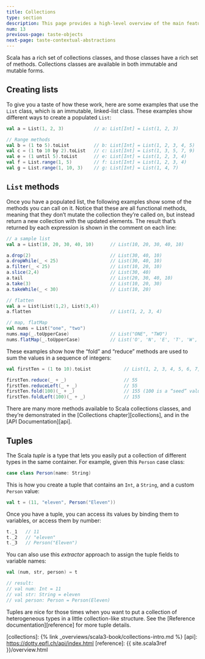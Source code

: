 ```yaml
---
title: Collections
type: section
description: This page provides a high-level overview of the main features of the Scala 3 programming language.
num: 13
previous-page: taste-objects
next-page: taste-contextual-abstractions
---
```




Scala has a rich set of collections classes, and those classes have a rich set of methods.
Collections classes are available in both immutable and mutable forms.



## Creating lists

To give you a taste of how these work, here are some examples that use the `List` class, which is an immutable, linked-list class.
These examples show different ways to create a populated `List`:

```scala
val a = List(1, 2, 3)           // a: List[Int] = List(1, 2, 3)

// Range methods
val b = (1 to 5).toList         // b: List[Int] = List(1, 2, 3, 4, 5)
val c = (1 to 10 by 2).toList   // c: List[Int] = List(1, 3, 5, 7, 9)
val e = (1 until 5).toList      // e: List[Int] = List(1, 2, 3, 4)
val f = List.range(1, 5)        // f: List[Int] = List(1, 2, 3, 4)
val g = List.range(1, 10, 3)    // g: List[Int] = List(1, 4, 7)
```



## `List` methods

Once you have a populated list, the following examples show some of the methods you can call on it.
Notice that these are all functional methods, meaning that they don’t mutate the collection they’re called on, but instead return a new collection with the updated elements.
The result that’s returned by each expression is shown in the comment on each line:

```scala
// a sample list
val a = List(10, 20, 30, 40, 10)      // List(10, 20, 30, 40, 10)

a.drop(2)                             // List(30, 40, 10)
a.dropWhile(_ < 25)                   // List(30, 40, 10)
a.filter(_ < 25)                      // List(10, 20, 10)
a.slice(2,4)                          // List(30, 40)
a.tail                                // List(20, 30, 40, 10)
a.take(3)                             // List(10, 20, 30)
a.takeWhile(_ < 30)                   // List(10, 20)

// flatten
val a = List(List(1,2), List(3,4))
a.flatten                             // List(1, 2, 3, 4)

// map, flatMap
val nums = List("one", "two")
nums.map(_.toUpperCase)               // List("ONE", "TWO")
nums.flatMap(_.toUpperCase)           // List('O', 'N', 'E', 'T', 'W', 'O')
```

These examples show how the “fold” and “reduce” methods are used to sum the values in a sequence of integers:

```scala
val firstTen = (1 to 10).toList            // List(1, 2, 3, 4, 5, 6, 7, 8, 9, 10)

firstTen.reduce(_ + _)                     // 55
firstTen.reduceLeft(_ + _)                 // 55
firstTen.fold(100)(_ + _)                  // 155 (100 is a “seed” value)
firstTen.foldLeft(100)(_ + _)              // 155
```

There are many more methods available to Scala collections classes, and they’re demonstrated in the [Collections chapter][collections], and in the [API Documentation][api].



## Tuples

The Scala _tuple_ is a type that lets you easily put a collection of different types in the same container.
For example, given this `Person` case class:

```scala
case class Person(name: String)
```

This is how you create a tuple that contains an `Int`, a `String`, and a custom `Person` value:

```scala
val t = (11, "eleven", Person("Eleven"))
```

Once you have a tuple, you can access its values by binding them to variables, or access them by number:

```scala
t._1   // 11
t._2   // "eleven"
t._3   // Person("Eleven")
```

You can also use this *extractor* approach to assign the tuple fields to variable names:

```scala
val (num, str, person) = t

// result:
// val num: Int = 11
// val str: String = eleven
// val person: Person = Person(Eleven)
```

Tuples are nice for those times when you want to put a collection of heterogeneous types in a little collection-like structure.
See the [Reference documentation][reference] for more tuple details.




[collections]: {% link _overviews/scala3-book/collections-intro.md %}
[api]: https://dotty.epfl.ch/api/index.html
[reference]: {{ site.scala3ref }}/overview.html
